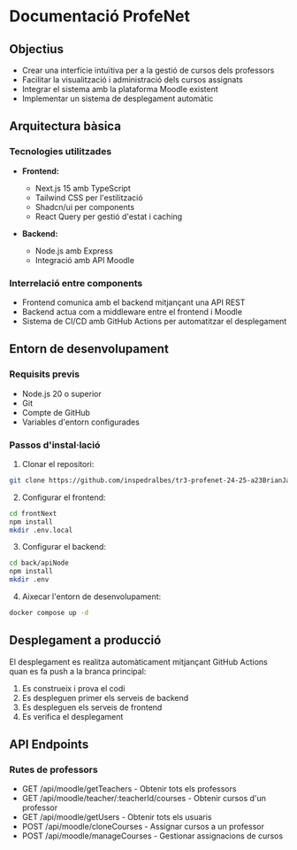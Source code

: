 # Documentació ProfeNet

## Objectius

- Crear una interfície intuïtiva per a la gestió de cursos dels professors
- Facilitar la visualització i administració dels cursos assignats
- Integrar el sistema amb la plataforma Moodle existent
- Implementar un sistema de desplegament automàtic

## Arquitectura bàsica

### Tecnologies utilitzades

- **Frontend:**

  - Next.js 15 amb TypeScript
  - Tailwind CSS per l'estilització
  - Shadcn/ui per components
  - React Query per gestió d'estat i caching

- **Backend:**
  - Node.js amb Express
  - Integració amb API Moodle

### Interrelació entre components

- Frontend comunica amb el backend mitjançant una API REST
- Backend actua com a middleware entre el frontend i Moodle
- Sistema de CI/CD amb GitHub Actions per automatitzar el desplegament

## Entorn de desenvolupament

### Requisits previs

- Node.js 20 o superior
- Git
- Compte de GitHub
- Variables d'entorn configurades

### Passos d'instal·lació

1. Clonar el repositori:

```bash
git clone https://github.com/inspedralbes/tr3-profenet-24-25-a23BrianJaen.git
```

2. Configurar el frontend:

```bash
cd frontNext
npm install
mkdir .env.local
```

3. Configurar el backend:

```bash
cd back/apiNode
npm install
mkdir .env
```

4. Aixecar l'entorn de desenvolupament:

```bash
docker compose up -d
```

## Desplegament a producció

El desplegament es realitza automàticament mitjançant GitHub Actions quan es fa push a la branca principal:

1. Es construeix i prova el codi
2. Es despleguen primer els serveis de backend
3. Es despleguen els serveis de frontend
4. Es verifica el desplegament

## API Endpoints

### Rutes de professors

- GET /api/moodle/getTeachers - Obtenir tots els professors
- GET /api/moodle/teacher/:teacherId/courses - Obtenir cursos d'un professor
- GET /api/moodle/getUsers - Obtenir tots els usuaris
- POST /api/moodle/cloneCourses - Assignar cursos a un professor
- POST /api/moodle/manageCourses - Gestionar assignacions de cursos
